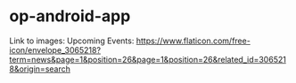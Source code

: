# op-android-app

Link to images:
Upcoming Events: https://www.flaticon.com/free-icon/envelope_3065218?term=news&page=1&position=26&page=1&position=26&related_id=3065218&origin=search